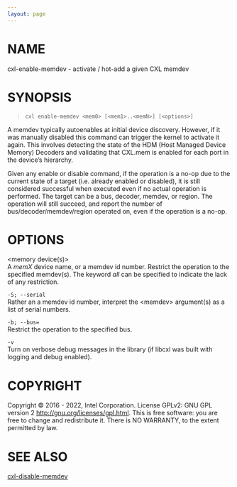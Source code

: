 ```yaml
---
layout: page
---
```


# NAME

cxl-enable-memdev - activate / hot-add a given CXL memdev

# SYNOPSIS

>     cxl enable-memdev <mem0> [<mem1>..<memN>] [<options>]

A memdev typically autoenables at initial device discovery. However, if
it was manually disabled this command can trigger the kernel to activate
it again. This involves detecting the state of the HDM (Host Managed
Device Memory) Decoders and validating that CXL.mem is enabled for each
port in the device’s hierarchy.

Given any enable or disable command, if the operation is a no-op due to
the current state of a target (i.e. already enabled or disabled), it is
still considered successful when executed even if no actual operation is
performed. The target can be a bus, decoder, memdev, or region. The
operation will still succeed, and report the number of
bus/decoder/memdev/region operated on, even if the operation is a no-op.

# OPTIONS

\<memory device(s)\>  
A *memX* device name, or a memdev id number. Restrict the operation to
the specified memdev(s). The keyword *all* can be specified to indicate
the lack of any restriction.

`-S; --serial`  
Rather an a memdev id number, interpret the \<memdev\> argument(s) as a
list of serial numbers.

<!-- -->

`-b; --bus=`  
Restrict the operation to the specified bus.

`-v`  
Turn on verbose debug messages in the library (if libcxl was built with
logging and debug enabled).

# COPYRIGHT

Copyright © 2016 - 2022, Intel Corporation. License GPLv2: GNU GPL
version 2 <http://gnu.org/licenses/gpl.html>. This is free software: you
are free to change and redistribute it. There is NO WARRANTY, to the
extent permitted by law.

# SEE ALSO

[cxl-disable-memdev](cxl-disable-memdev)
